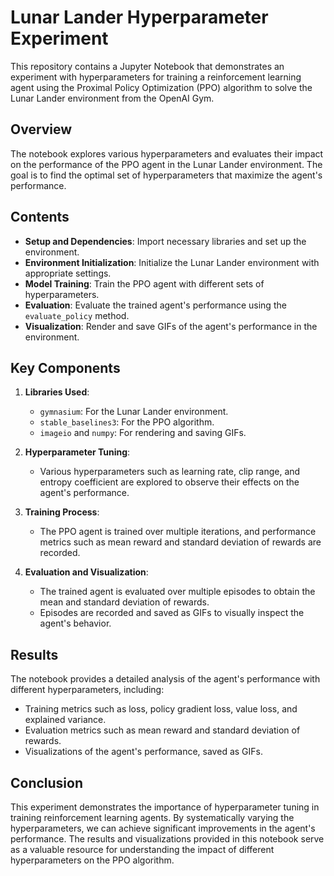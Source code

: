 # Lunar Lander Hyperparameter Experiment

This repository contains a Jupyter Notebook that demonstrates an experiment with hyperparameters for training a reinforcement learning agent using the Proximal Policy Optimization (PPO) algorithm to solve the Lunar Lander environment from the OpenAI Gym.


## Overview

The notebook explores various hyperparameters and evaluates their impact on the performance of the PPO agent in the Lunar Lander environment. The goal is to find the optimal set of hyperparameters that maximize the agent's performance.

## Contents

- **Setup and Dependencies**: Import necessary libraries and set up the environment.
- **Environment Initialization**: Initialize the Lunar Lander environment with appropriate settings.
- **Model Training**: Train the PPO agent with different sets of hyperparameters.
- **Evaluation**: Evaluate the trained agent's performance using the `evaluate_policy` method.
- **Visualization**: Render and save GIFs of the agent's performance in the environment.

## Key Components

1. **Libraries Used**:
    - `gymnasium`: For the Lunar Lander environment.
    - `stable_baselines3`: For the PPO algorithm.
    - `imageio` and `numpy`: For rendering and saving GIFs.

2. **Hyperparameter Tuning**:
    - Various hyperparameters such as learning rate, clip range, and entropy coefficient are explored to observe their effects on the agent's performance.

3. **Training Process**:
    - The PPO agent is trained over multiple iterations, and performance metrics such as mean reward and standard deviation of rewards are recorded.

4. **Evaluation and Visualization**:
    - The trained agent is evaluated over multiple episodes to obtain the mean and standard deviation of rewards.
    - Episodes are recorded and saved as GIFs to visually inspect the agent's behavior.

## Results

The notebook provides a detailed analysis of the agent's performance with different hyperparameters, including:

- Training metrics such as loss, policy gradient loss, value loss, and explained variance.
- Evaluation metrics such as mean reward and standard deviation of rewards.
- Visualizations of the agent's performance, saved as GIFs.


## Conclusion

This experiment demonstrates the importance of hyperparameter tuning in training reinforcement learning agents. By systematically varying the hyperparameters, we can achieve significant improvements in the agent's performance. The results and visualizations provided in this notebook serve as a valuable resource for understanding the impact of different hyperparameters on the PPO algorithm.



